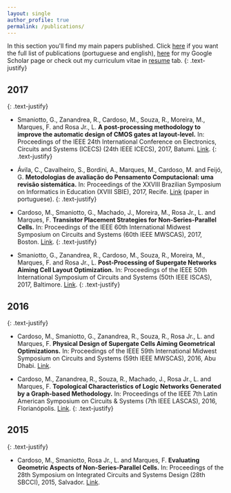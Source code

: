 ```yaml
---
layout: single
author_profile: true
permalink: /publications/
---
```


In this section you'll find my main papers published. Click [here](http://buscatextual.cnpq.br/buscatextual/visualizacv.do?id=K8755733D3) if you want the full list of publications (portuguese and english), [here](scholar.google.com) for my Google Scholar page or check out my curriculum vitae in [resume](/resume/) tab.
{: .text-justify} 

## 2017
{: .text-justify} 
* Smaniotto, G., Zanandrea, R., Cardoso, M., Souza, R., Moreira, M., Marques, F. and Rosa Jr., L. **A post-processing methodology to improve the automatic design of CMOS gates at layout-level.** In: Proceedings of the IEEE 24th International Conference on Electronics, Circuits and Systems (ICECS) (24th IEEE ICECS), 2017, Batumi. [Link](http://dx.doi.org/10.1109/icecs.2017.8292073).
{: .text-justify} 

* Ávila, C., Cavalheiro, S., Bordini, A., Marques, M., Cardoso, M. and Feijó, G. **Metodologias de avaliação do Pensamento Computacional: uma revisão sistemática.** In: Proceedings of the XXVIII Brazilian Symposium on Informatics in Education (XVIII SBIE), 2017, Recife. [Link](http://dx.doi.org/10.5753/cbie.sbie.2017.113) (paper in portuguese).
{: .text-justify} 

* Cardoso, M., Smaniotto, G., Machado, J., Moreira, M., Rosa Jr., L. and Marques, F. **Transistor Placement Strategies for Non-Series-Parallel Cells.** In: Proceedings of the IEEE 60th International Midwest Symposium on Circuits and Systems (60th IEEE MWSCAS), 2017, Boston. [Link](http://dx.doi.org/10.1109/MWSCAS.2017.8052975).
{: .text-justify} 

* Smaniotto, G., Zanandrea, R., Cardoso, M., Souza, R., Moreira, M., Marques, F. and Rosa Jr., L. **Post-Processing of Supergate Networks Aiming Cell Layout Optimization.** In: Proceedings of the IEEE 50th International Symposium of Circuits and Systems (50th IEEE ISCAS), 2017, Baltimore. [Link](http://dx.doi.org/10.1109/iscas.2017.8050570).
{: .text-justify} 

## 2016
{: .text-justify} 
* Cardoso, M., Smaniotto, G., Zanandrea, R., Souza, R., Rosa Jr., L. and Marques, F. **Physical Design of Supergate Cells Aiming Geometrical Optimizations.** In: Proceedings of the IEEE 59th International Midwest Symposium on Circuits and Systems (59th IEEE MWSCAS), 2016, Abu Dhabi. [Link](http://dx.doi.org/10.1109/MWSCAS.2016.7870091).

* Cardoso, M., Zanandrea, R., Souza, R., Machado, J., Rosa Jr., L. and Marques, F. **Topological Characteristics of Logic Networks Generated by a Graph-based Methodology.** In: Proceedings of the IEEE 7th Latin American Symposium on Circuits & Systems (7th IEEE LASCAS), 2016, Florianópolis. [Link](http://dx.doi.org/10.1109/lascas.2016.7451080).
{: .text-justify} 

## 2015
{: .text-justify} 
* Cardoso, M., Smaniotto, Rosa Jr., L. and Marques, F. **Evaluating Geometric Aspects of Non-Series-Parallel Cells.** In: Proceedings of the 28th Symposium on Integrated Circuits and Systems Design (28th SBCCI), 2015, Salvador. [Link](http://dx.doi.org/10.1145/2800986.2801008).
